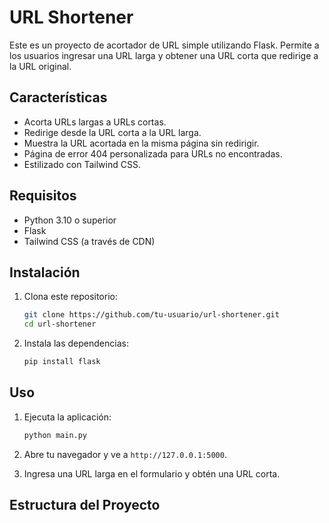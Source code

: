 # URL Shortener

Este es un proyecto de acortador de URL simple utilizando Flask. Permite a los usuarios ingresar una URL larga y obtener una URL corta que redirige a la URL original.

## Características

- Acorta URLs largas a URLs cortas.
- Redirige desde la URL corta a la URL larga.
- Muestra la URL acortada en la misma página sin redirigir.
- Página de error 404 personalizada para URLs no encontradas.
- Estilizado con Tailwind CSS.

## Requisitos

- Python 3.10 o superior
- Flask
- Tailwind CSS (a través de CDN)

## Instalación

1. Clona este repositorio:

    ```bash
    git clone https://github.com/tu-usuario/url-shortener.git
    cd url-shortener
    ```

2. Instala las dependencias:

    ```bash
    pip install flask
    ```

## Uso

1. Ejecuta la aplicación:

    ```bash
    python main.py
    ```

2. Abre tu navegador y ve a `http://127.0.0.1:5000`.

3. Ingresa una URL larga en el formulario y obtén una URL corta.

## Estructura del Proyecto
